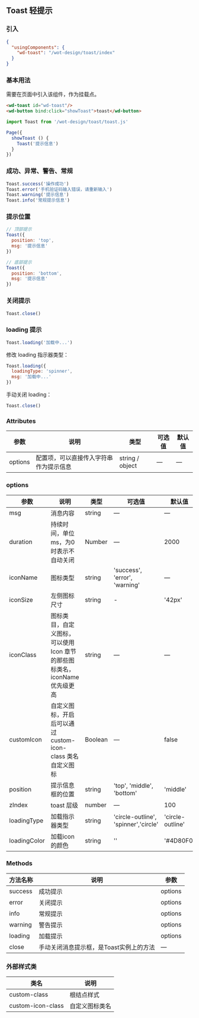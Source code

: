 ## Toast 轻提示

### 引入

```json
{
  "usingComponents": {
    "wd-toast": "/wot-design/toast/index"
  }
}
```

### 基本用法

需要在页面中引入该组件，作为挂载点。

```html
<wd-toast id="wd-toast"/>
<wd-button bind:click="showToast">toast</wd-button>
```

```javascript
import Toast from '/wot-design/toast/toast.js'

Page({
  showToast () {
    Toast('提示信息')
  }
})
```

### 成功、异常、警告、常规

```javascript
Toast.success('操作成功')
Toast.error('手机验证码输入错误，请重新输入')
Toast.warning('提示信息')
Toast.info('常规提示信息')
```

### 提示位置

```javascript
// 顶部提示
Toast({
  position: 'top',
  msg: '提示信息'
})

// 底部提示
Toast({
  position: 'bottom',
  msg: '提示信息'
})
```

### 关闭提示

```javascript
Toast.close()
```

### loading 提示

```javascript
Toast.loading('加载中...')
```

修改 loading 指示器类型：

```javascript
Toast.loading({
  loadingType: 'spinner',
  msg: '加载中...'
})
```

手动关闭 loading：

```javascript
Toast.close()
```

### Attributes

| 参数      | 说明                                 | 类型      | 可选值       | 默认值   |
|---------- |------------------------------------ |---------- |------------- |-------- |
| options    |	配置项，可以直接传入字符串作为提示信息     |	string / object   |	—           |	—       |

### options
| 参数      | 说明                                 | 类型      | 可选值       | 默认值   |
|---------- |------------------------------------ |---------- |------------- |-------- |
| msg        |	消息内容                             |	string   |	—           |	—       |
| duration   | 持续时间，单位 ms，为0时表示不自动关闭     |	Number   |	—           |	2000 |
| iconName   |	图标类型                             |	string    |	'success', 'error', 'warning' |	—      |
| iconSize | 左侧图标尺寸 | string | - | '42px' |
| iconClass  | 图标类目，自定义图标，可以使用 Icon 章节的那些图标类名，iconName 优先级更高  | string   | —             | —   |
| customIcon |	自定义图标，开启后可以通过 custom-icon-class 类名自定义图标 |	Boolean   |	—	            | false   |
| position   |	提示信息框的位置                      |	string   |	'top', 'middle', 'bottom'  |	'middle'  |
| zIndex  	 | toast 层级                           |	number   |	—            |	100     |
| loadingType | 加载指示器类型 | string | 'circle-outline', 'spinner','circle' | 'circle-outline' |
| loadingColor | 加载icon的颜色 | string | '' | '#4D80F0' |

### Methods

| 方法名称      | 说明       | 参数   |
|------------- |----------- |---------  |
| success | 成功提示 | options |
| error | 关闭提示 | options |
| info | 常规提示 | options |
| warning | 警告提示 | options |
| loading | 加载提示 | options |
| close         |手动关闭消息提示框，是Toast实例上的方法| —  |

### 外部样式类

| 类名     | 说明                |
|---------|---------------------|
| custom-class | 根结点样式 |
| custom-icon-class | 自定义图标类名 |
